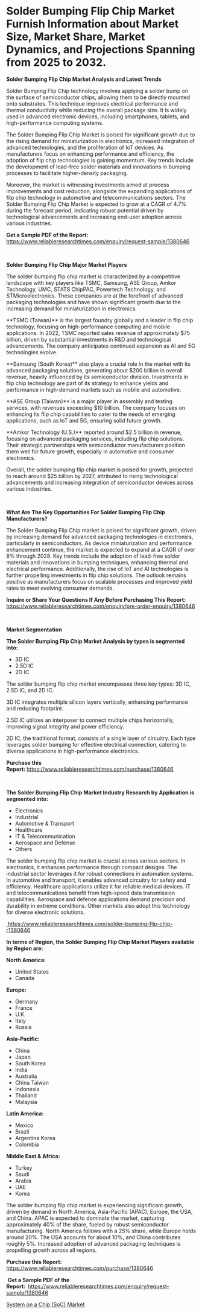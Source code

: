 <p><h1>Solder Bumping Flip Chip Market Furnish Information about Market Size, Market Share, Market Dynamics, and Projections Spanning from 2025 to 2032.</h1></p><p><strong>Solder Bumping Flip Chip Market Analysis and Latest Trends</strong></p>
<p><p>Solder Bumping Flip Chip technology involves applying a solder bump on the surface of semiconductor chips, allowing them to be directly mounted onto substrates. This technique improves electrical performance and thermal conductivity while reducing the overall package size. It is widely used in advanced electronic devices, including smartphones, tablets, and high-performance computing systems.</p><p>The Solder Bumping Flip Chip Market is poised for significant growth due to the rising demand for miniaturization in electronics, increased integration of advanced technologies, and the proliferation of IoT devices. As manufacturers focus on enhancing performance and efficiency, the adoption of flip chip technologies is gaining momentum. Key trends include the development of lead-free solder materials and innovations in bumping processes to facilitate higher-density packaging.</p><p>Moreover, the market is witnessing investments aimed at process improvements and cost reduction, alongside the expanding applications of flip chip technology in automotive and telecommunications sectors. The Solder Bumping Flip Chip Market is expected to grow at a CAGR of 4.7% during the forecast period, indicating robust potential driven by technological advancements and increasing end-user adoption across various industries.</p></p>
<p><strong>Get a Sample PDF of the Report:&nbsp;</strong> <a href="https://www.reliableresearchtimes.com/enquiry/request-sample/1380646?utm_campaign=2524&utm_medium=2&utm_source=Github&utm_content=ia&utm_term=06042025&utm_id=solder-bumping-flip-chip">https://www.reliableresearchtimes.com/enquiry/request-sample/1380646</a></p>
<p>&nbsp;</p>
<p><strong>Solder Bumping Flip Chip Major Market Players</strong></p>
<p><p>The solder bumping flip chip market is characterized by a competitive landscape with key players like TSMC, Samsung, ASE Group, Amkor Technology, UMC, STATS ChipPAC, Powertech Technology, and STMicroelectronics. These companies are at the forefront of advanced packaging technologies and have shown significant growth due to the increasing demand for miniaturization in electronics.</p><p>**TSMC (Taiwan)** is the largest foundry globally and a leader in flip chip technology, focusing on high-performance computing and mobile applications. In 2022, TSMC reported sales revenue of approximately $75 billion, driven by substantial investments in R&D and technological advancements. The company anticipates continued expansion as AI and 5G technologies evolve.</p><p>**Samsung (South Korea)** also plays a crucial role in the market with its advanced packaging solutions, generating about $200 billion in overall revenue, heavily influenced by its semiconductor division. Investments in flip chip technology are part of its strategy to enhance yields and performance in high-demand markets such as mobile and automotive.</p><p>**ASE Group (Taiwan)** is a major player in assembly and testing services, with revenues exceeding $10 billion. The company focuses on enhancing its flip chip capabilities to cater to the needs of emerging applications, such as IoT and 5G, ensuring solid future growth.</p><p>**Amkor Technology (U.S.)** reported around $2.5 billion in revenue, focusing on advanced packaging services, including flip chip solutions. Their strategic partnerships with semiconductor manufacturers position them well for future growth, especially in automotive and consumer electronics.</p><p>Overall, the solder bumping flip chip market is poised for growth, projected to reach around $25 billion by 2027, attributed to rising technological advancements and increasing integration of semiconductor devices across various industries.</p></p>
<p>&nbsp;</p>
<p><strong>What Are The Key Opportunities For Solder Bumping Flip Chip Manufacturers?</strong></p>
<p><p>The Solder Bumping Flip Chip market is poised for significant growth, driven by increasing demand for advanced packaging technologies in electronics, particularly in semiconductors. As device miniaturization and performance enhancement continue, the market is expected to expand at a CAGR of over 8% through 2028. Key trends include the adoption of lead-free solder materials and innovations in bumping techniques, enhancing thermal and electrical performance. Additionally, the rise of IoT and AI technologies is further propelling investments in flip chip solutions. The outlook remains positive as manufacturers focus on scalable processes and improved yield rates to meet evolving consumer demands.</p></p>
<p><strong>Inquire or Share Your Questions If Any Before Purchasing This Report:</strong> <a href="https://www.reliableresearchtimes.com/enquiry/pre-order-enquiry/1380646?utm_campaign=2524&utm_medium=2&utm_source=Github&utm_content=ia&utm_term=06042025&utm_id=solder-bumping-flip-chip">https://www.reliableresearchtimes.com/enquiry/pre-order-enquiry/1380646</a></p>
<p>&nbsp;</p>
<p><strong>Market Segmentation</strong></p>
<p><strong>The Solder Bumping Flip Chip Market Analysis by types is segmented into:</strong></p>
<p><ul><li>3D IC</li><li>2.5D IC</li><li>2D IC</li></ul></p>
<p><p>The solder bumping flip chip market encompasses three key types: 3D IC, 2.5D IC, and 2D IC. </p><p>3D IC integrates multiple silicon layers vertically, enhancing performance and reducing footprint. </p><p>2.5D IC utilizes an interposer to connect multiple chips horizontally, improving signal integrity and power efficiency. </p><p>2D IC, the traditional format, consists of a single layer of circuitry. Each type leverages solder bumping for effective electrical connection, catering to diverse applications in high-performance electronics.</p></p>
<p><strong>Purchase this Report:&nbsp;</strong><a href="https://www.reliableresearchtimes.com/purchase/1380646?utm_campaign=2524&utm_medium=2&utm_source=Github&utm_content=ia&utm_term=06042025&utm_id=solder-bumping-flip-chip">https://www.reliableresearchtimes.com/purchase/1380646</a></p>
<p>&nbsp;</p>
<p><strong>The Solder Bumping Flip Chip Market Industry Research by Application is segmented into:</strong></p>
<p><ul><li>Electronics</li><li>Industrial</li><li>Automotive & Transport</li><li>Healthcare</li><li>IT & Telecommunication</li><li>Aerospace and Defense</li><li>Others</li></ul></p>
<p><p>The solder bumping flip chip market is crucial across various sectors. In electronics, it enhances performance through compact designs. The industrial sector leverages it for robust connections in automation systems. In automotive and transport, it enables advanced circuitry for safety and efficiency. Healthcare applications utilize it for reliable medical devices. IT and telecommunications benefit from high-speed data transmission capabilities. Aerospace and defense applications demand precision and durability in extreme conditions. Other markets also adopt this technology for diverse electronic solutions.</p></p>
<p><a href="https://www.reliableresearchtimes.com/solder-bumping-flip-chip-r1380646?utm_campaign=2524&utm_medium=2&utm_source=Github&utm_content=ia&utm_term=06042025&utm_id=solder-bumping-flip-chip">&nbsp;https://www.reliableresearchtimes.com/solder-bumping-flip-chip-r1380646</a></p>
<p><strong>In terms of Region, the Solder Bumping Flip Chip Market Players available by Region are:</strong></p>
<p>
    <p> <strong> North America: </strong>
        <ul>
            <li>United States</li>
            <li>Canada</li>
        </ul>
        </p> 
    <p> <strong> Europe: </strong>
        <ul>
            <li>Germany</li>
            <li>France</li>
            <li>U.K.</li>
            <li>Italy</li>
            <li>Russia</li>
        </ul>
        </p> 
    <p> <strong> Asia-Pacific: </strong>
        <ul>
            <li>China</li>
            <li>Japan</li>
            <li>South Korea</li>
            <li>India</li>
            <li>Australia</li>
            <li>China Taiwan</li>
            <li>Indonesia</li>
            <li>Thailand</li>
            <li>Malaysia</li>
        </ul>
        </p> 
    <p> <strong> Latin America: </strong>
        <ul>
            <li>Mexico</li>
            <li>Brazil</li>
            <li>Argentina Korea</li>
            <li>Colombia</li>
        </ul>
        </p> 
    <p> <strong> Middle East & Africa: </strong>
        <ul>
            <li>Turkey</li>
            <li>Saudi</li>
            <li>Arabia</li>
            <li>UAE</li>
            <li>Korea</li>
        </ul>
    </p>
    </p>
<p><p>The solder bumping flip chip market is experiencing significant growth, driven by demand in North America, Asia-Pacific (APAC), Europe, the USA, and China. APAC is expected to dominate the market, capturing approximately 40% of the share, fueled by robust semiconductor manufacturing. North America follows with a 25% share, while Europe holds around 20%. The USA accounts for about 10%, and China contributes roughly 5%. Increased adoption of advanced packaging techniques is propelling growth across all regions.</p></p>
<p><strong>Purchase this Report: </strong><a href="https://www.reliableresearchtimes.com/purchase/1380646?utm_campaign=2524&utm_medium=2&utm_source=Github&utm_content=ia&utm_term=06042025&utm_id=solder-bumping-flip-chip">https://www.reliableresearchtimes.com/purchase/1380646</a></p>
<p>&nbsp;<strong>Get a Sample PDF of the Report:&nbsp;&nbsp;</strong><a href="https://www.reliableresearchtimes.com/enquiry/request-sample/1380646?utm_campaign=2524&utm_medium=2&utm_source=Github&utm_content=ia&utm_term=06042025&utm_id=solder-bumping-flip-chip">https://www.reliableresearchtimes.com/enquiry/request-sample/1380646</a></p>
<p><strong></strong></p>
<p><p><a href="https://github.com/lindaopodray/Market-Research-Report-List-1/blob/main/system-on-a-chip-soc-market.md?utm_campaign=2524&utm_medium=2&utm_source=Github&utm_content=ia&utm_term=06042025&utm_id=solder-bumping-flip-chip">System on a Chip (SoC) Market</a></p></p>